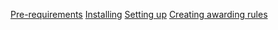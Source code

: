[Pre-requirements](prerequirements.md)
[Installing](installing.md)
[Setting up](setting_up.md)
[Creating awarding rules](creating_awarding_rules.md)